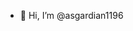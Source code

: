 - 👋 Hi, I’m @asgardian1196

<!---
asgardian1196/asgardian1196 is a ✨ special ✨ repository because its `README.md` (this file) appears on your GitHub profile.
You can click the Preview link to take a look at your changes.
--->
